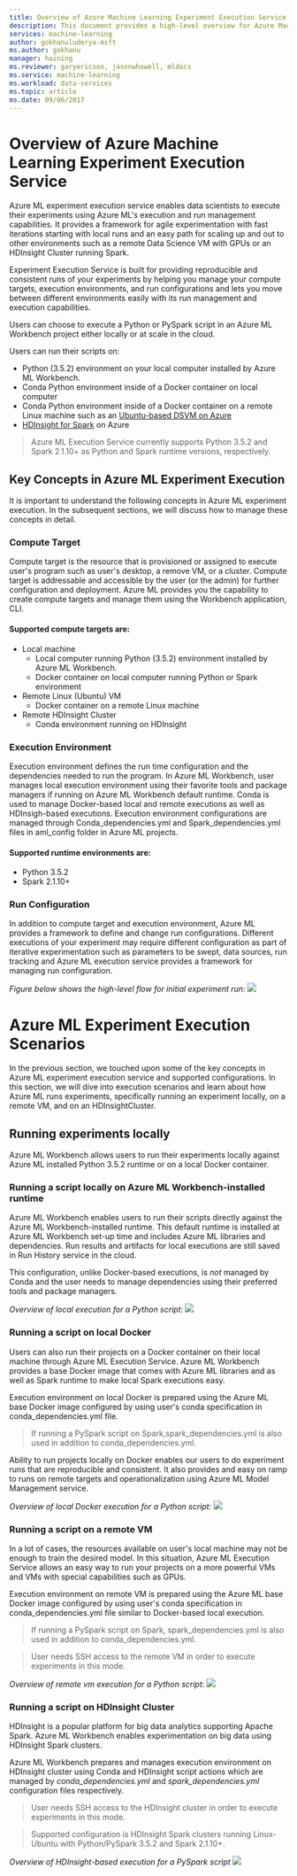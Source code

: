 ```yaml
---
title: Overview of Azure Machine Learning Experiment Execution Service
description: This document provides a high-level overview for Azure Machine Learning Experiment Execution Service
services: machine-learning
author: gokhanuluderya-msft
ms.author: gokhanu
manager: haining
ms.reviewer: garyericson, jasonwhowell, mldocs
ms.service: machine-learning
ms.workload: data-services
ms.topic: article
ms.date: 09/06/2017
---
```


# Overview of Azure Machine Learning Experiment Execution Service
Azure ML experiment execution service enables data scientists to execute their experiments using Azure ML's execution and run management capabilities. It provides a framework for agile experimentation with fast iterations starting with local runs and an easy path for scaling up and out to other environments such as a remote Data Science VM with GPUs or an HDInsight Cluster running Spark.

Experiment Execution Service is built for providing reproducible and consistent runs of your experiments by helping you manage your compute targets, execution environments, and run configurations and lets you move between different environments easily with its run management and execution capabilities. 

Users can choose to execute a Python or PySpark script in an Azure ML Workbench project either locally or at scale in the cloud. 

Users can run their scripts on: 

* Python (3.5.2) environment on your local computer installed by Azure ML Workbench.
* Conda Python environment inside of a Docker container on local computer
* Conda Python environment inside of a Docker container on a remote Linux machine such as an [Ubuntu-based DSVM on Azure](https://azuremarketplace.microsoft.com/marketplace/apps/microsoft-ads.linux-data-science-vm-ubuntu)
* [HDInsight for Spark](https://azure.microsoft.com/services/hdinsight/apache-spark/) on Azure

>Azure ML Execution Service currently supports Python 3.5.2 and Spark 2.1.10+ as Python and Spark runtime versions, respectively. 


## Key Concepts in Azure ML Experiment Execution
It is important to understand the following concepts in Azure ML experiment execution. In the subsequent sections, we will discuss how to manage these concepts in detail. 
### Compute Target
Compute target is the resource that is provisioned or assigned to execute user's program such as user's desktop, a remove VM, or a cluster. Compute target is addressable and accessible by the user (or the admin) for further configuration and deployment. Azure ML provides you the capability to create compute targets and manage them using the Workbench application, CLI. 

#### Supported compute targets are:
* Local machine
    * Local computer running Python (3.5.2) environment installed by Azure ML Workbench.
    * Docker container on local computer running Python or Spark environment 
* Remote Linux (Ubuntu) VM
    * Docker container on a remote Linux machine
* Remote HDInsight Cluster
    * Conda environment running on HDInsight

### Execution Environment
Execution environment defines the run time configuration and the dependencies needed to run the program. In Azure ML Workbench, user manages local execution environment using their favorite tools and package managers if running on Azure ML Workbench default runtime. Conda is used to manage Docker-based local and remote executions as well as HDInsigh-based executions. Execution environment configurations are managed through Conda_dependencies.yml and Spark_dependencies.yml files in aml_config folder in Azure ML projects.

#### Supported runtime environments are:
* Python 3.5.2
* Spark 2.1.10+

### Run Configuration
In addition to compute target and execution environment, Azure ML provides a framework to define and change run configurations. Different executions of your experiment may require different configuration as part of iterative experimentation such as parameters to be swept, data sources, run tracking and Azure ML execution service provides a framework for managing run configuration.

_Figure below shows the high-level flow for initial experiment run:_
![](media/experiment-execution-overview/experiment-execution-flow.png)

# Azure ML Experiment Execution Scenarios
In the previous section, we touched upon some of the key concepts in Azure ML experiment execution service and  supported configurations. In this section, we will dive into execution scenarios and learn about how Azure ML runs experiments, specifically running an experiment locally, on a remote VM, and on an HDInsightCluster.

## Running experiments locally
Azure ML Workbench allows users to run their experiments locally against Azure ML installed Python 3.5.2 runtime or on a local Docker container.

### Running a script locally on Azure ML Workbench-installed runtime
Azure ML Workbench enables users to run their scripts directly against the Azure ML Workbench-installed runtime. This default runtime is installed at Azure ML Workbench set-up time and includes Azure ML libraries and dependencies. Run results and artifacts for local executions are still saved in Run History service in the cloud.

This configuration, unlike Docker-based executions, is _not_ managed by Conda and the user needs to manage dependencies using their preferred tools and package managers. 

_Overview of local execution for a Python script:_
![](media/experiment-execution-overview/local-native-run.png)

### Running a script on local Docker
Users can also run their projects on a Docker container on their local machine through Azure ML Execution Service. Azure ML Workbench provides a base Docker image that comes with Azure ML libraries and as well as Spark runtime to make local Spark executions easy. 
 
Execution environment on local Docker is prepared using the Azure ML base Docker image configured by using user's conda specification in conda_dependencies.yml file.
>If running a PySpark script on Spark,spark_dependencies.yml is also used in addition to conda_dependencies.yml.

Ability to run projects locally on Docker enables our users to do experiment runs that are reproducible and consistent. It also provides and easy on ramp to runs on remote targets and operationalization using Azure ML Model Management service. 

_Overview of local Docker execution for a Python script:_
![](media/experiment-execution-overview/local-docker-run.png)

### Running a script on a remote VM
In a lot of cases, the resources available on user's local machine may not be enough to train the desired model. In this situation, Azure ML Execution Service allows an easy way to run your projects on a more powerful VMs and VMs with special capabilities such as GPUs. 

Execution environment on remote VM is prepared using the Azure ML base Docker image configured by using user's conda specification in conda_dependencies.yml file similar to Docker-based local execution.

>If running a PySpark script on Spark, spark_dependencies.yml is also used in addition to conda_dependencies.yml.

>User needs SSH access to the remote VM in order to execute experiments in this mode. 

_Overview of remote vm execution for a Python script:_
![](media/experiment-execution-overview/remote-vm-run.png)


### Running a script on HDInsight Cluster
HDInsight is a popular platform for big data analytics supporting Apache Spark. Azure ML Workbench enables experimentation on big data using HDInsight Spark clusters. 

Azure ML Workbench prepares and manages execution environment on HDInsight cluster using Conda and HDInsight script actions which are managed by _conda_dependencies.yml_ and _spark_dependencies.yml_ configuration files respectively. 

>User needs SSH access to the HDInsight cluster in order to execute experiments in this mode. 

>Supported configuration is HDInsight Spark clusters running Linux-Ubuntu with Python/PySpark 3.5.2 and Spark 2.1.10+.

_Overview of HDInsight-based execution for a PySpark script_
![](media/experiment-execution-overview/hdinsight-run.png)



